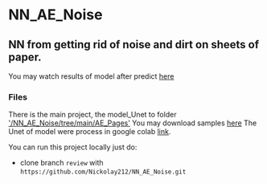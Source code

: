 # NN_AE_Noise
## NN from getting rid of noise and dirt on sheets of paper.

You may watch results of model after predict [here](https://github.com/Nickolay212/NN_AE_Noise/blob/main/Result.png)   

### Files
There is the main project, the model_Unet to folder ['/NN_AE_Noise/tree/main/AE_Pages'](https://github.com/Nickolay212/NN_AE_Noise/tree/main/AE_Pages)
You may download samples [here](https://github.com/Nickolay212/NN_AE_Noise/blob/main/text_cleaning.zip)
The Unet of model were process in google colab [link](https://colab.research.google.com/drive/1P1O4X7BvG6LBS5WAQnBuAJTuithMuafO?usp=sharing).  

You can run this project locally just do:
 - clone branch `review` with `https://github.com/Nickolay212/NN_AE_Noise.git`
